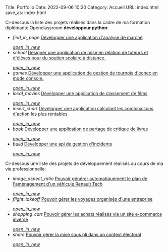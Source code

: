 Title: Portfolio
Date: 2022-09-06 10:20
Category: Accueil
URL: index.html
save_as: index.html

Ci-dessous la liste des projets réalisés dans la cadre de ma formation diplômante Openclassroom **développeur python**: 

  
<ul class="collection">
    <li class="collection-item avatar">
      <i class="material-icons circle grey">find_in_page</i>
      <span class="title"><a href="{filename}developper-une-application-d-analyse-de-marche.md">Développer une application d'analyse de marché</a></span>
      <p>
      </p>
      <a class="secondary-content" href="{filename}developper-une-application-d-analyse-de-marche.md"><i class="tiny material-icons">open_in_new</i></a>
    </li>
    
<li class="collection-item avatar">
      <i class="material-icons circle grey">school</i>
      <span class="title"><a href="{filename}designer-une-application-de-mise-en-relation-de-tuteurs-et-d-eleves-pour-du-soutien-scolaire.md">Designer une application de mise en relation de tuteurs et d'élèves pour du soutien scolaire à distance.</a></span>
      <p>
      </p>
      <a class="secondary-content" href="{filename}designer-une-application-de-mise-en-relation-de-tuteurs-et-d-eleves-pour-du-soutien-scolaire.md"><i class="tiny material-icons">open_in_new</i></a>
    </li>
    <li class="collection-item avatar">
      <i class="material-icons circle grey">games</i>
      <span class="title"><a href="{filename}developper-une-application-gerant-des-tournois-d-echecs.md">Développer une application de gestion de tournois d'échec en mode console.</a></span>
      <p>
      </p>
      <a class="secondary-content" href="{filename}developper-une-application-gerant-des-tournois-d-echecs.md"><i class="tiny material-icons">open_in_new</i></a>
    </li>
    <li class="collection-item avatar">
      <i class="material-icons circle grey">local_movies</i>
      <span class="title"><a href="{filename}developper-une-application-de-classement-de-films.md">Développer une application de classement de films</a></span>
      <p>
      </p>
      <a class="secondary-content" href="{filename}developper-une-application-de-classement-de-films.md"><i class="tiny material-icons">open_in_new</i></a>
    </li>
    <li class="collection-item avatar">
      <i class="material-icons circle grey">insert_chart</i>
      <span class="title"><a href="{filename}developper-une-application-calculant-les-combinaisons-d-actions-les-plus-rentables.md">Développer une application calculant les combinaisons d'action les plus rentables</a></span>
      <p>
      </p>
      <a class="secondary-content" href="{filename}developper-une-application-calculant-les-combinaisons-d-actions-les-plus-rentables.md"><i class="tiny material-icons">open_in_new</i></a>
    </li>
    <li class="collection-item avatar">
      <i class="material-icons circle grey">book</i>
      <span class="title"><a href="{filename}developper-une-application-de-partage-de-critiques-de-livres.md">Développer une application de partage de critique de livres</a></span>
      <p>
      </p>
      <a class="secondary-content" href="{filename}developper-une-application-de-partage-de-critiques-de-livres.md"><i class="tiny material-icons">open_in_new</i></a>
    </li>
    <li class="collection-item avatar">
      <i class="material-icons circle grey">build</i>
      <span class="title"><a href="{filename}developper-une-api-de-gestion-d-incidents.md">Développer une api de gestion d'incidents</a></span>
      <p>
      </p>
      <a class="secondary-content" href="{filename}developper-une-api-de-gestion-d-incidents.md"><i class="tiny material-icons">open_in_new</i></a>
    </li>
  </ul>

Ci-dessous une liste des projets de développement réalisés au cours de ma vie professionnelle:
<ul class="collection">
    <li class="collection-item avatar">
      <i class="material-icons circle grey">image_aspect_ratio</i>
      <span class="title"><a href="{filename}developper-un-moteur-de-plans.md">Pouvoir générer automatiquement le plan de l'aménagement d'un véhicule Renault Tech</a></span>
      <p>
      </p>
      <a class="secondary-content" href="{filename}developper-un-moteur-de-plans.md"><i class="tiny material-icons">open_in_new</i></a>
    </li>
     <li class="collection-item avatar">
          <i class="material-icons circle grey">flight_takeoff</i>
          <span class="title"><a href="{filename}developper-une-fiche-voyage.md">Pouvoir gérer les voyages organisés d'une entreprise</a></span>
          <p>
          </p>
          <a class="secondary-content" href="{filename}developper-une-fiche-voyage.md"><i class="tiny material-icons">open_in_new</i></a>
     </li>
    <li class="collection-item avatar">
          <i class="material-icons circle grey">shopping_cart</i>
          <span class="title"><a href="{filename}developper-un-webservice.md">Pouvoir gérer les achats réalisés via un site e-commerce inversé </a></span>
          <p>
          </p>
          <a class="secondary-content" href="{filename}developper-un-webservice.md"><i class="tiny material-icons">open_in_new</i></a>
     </li>
    <li class="collection-item avatar">
          <i class="material-icons circle grey">share</i>
          <span class="title"><a href="{filename}developper-un-outil-de-gestion-pour-les-elections.md">Pouvoir gérer la mise sous pli dans un context électoral </a></span>
          <p>
          </p>
          <a class="secondary-content" href="{filename}developper-un-outil-de-gestion-pour-les-elections.md"><i class="tiny material-icons">open_in_new</i></a>
     </li>
</ul>
